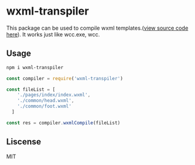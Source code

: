# wxml-transpiler

This package can be used to compile wxml templates.([view source code here](https://github.com/IOriens/wxml-transpiler)). It works just like wcc.exe, wcc.

## Usage

```sh
npm i wxml-transpiler
```

``` js
const compiler = require('wxml-transpiler')

const fileList = [
    './pages/index/index.wxml',
    './common/head.wxml',
    './common/foot.wxml'
  ]

const res = compiler.wxmlCompile(fileList)

```

## Liscense

MIT
